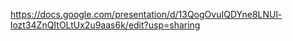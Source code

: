 https://docs.google.com/presentation/d/13QogOvuIQDYne8LNUl-lozt34ZnQItOLtUx2u9aas6k/edit?usp=sharing

